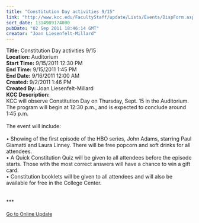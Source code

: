 ```yaml
---
title: "Constitution Day activities 9/15"
link: "http://www.kcc.edu/FacultyStaff/update/Lists/Events/DispForm.aspx?ID=146"
sort_date: 1314989174000
pubDate: "02 Sep 2011 18:46:14 GMT"
creator: "Joan Liesenfelt-Millard"
---
```


<div><b>Title:</b> Constitution Day activities 9/15</div>
<div><b>Location:</b> Auditorium</div>
<div><b>Start Time:</b> 9/15/2011 12:30 PM</div>
<div><b>End Time:</b> 9/15/2011 1:45 PM</div>
<div><b>End Date:</b> 9/16/2011 12:00 AM</div>
<div><b>Created:</b> 9/2/2011 1:46 PM</div>
<div><b>Created By:</b> Joan Liesenfelt-Millard</div>
<div><b>KCC Description:</b> <div class="ExternalClassCA142E4183494318A7F489C08780C6AC">
<div>KCC will observe Constitution Day on Thursday, Sept. 15 in the Auditorium.<br /></div>
<div>The program will begin at 12:30 p.m., and is expected to conclude around 1:45 p.m.</div>
<div> </div>
<div>The event will include:<br /></div>
<div> </div>
<div>• Showing of the first episode of the HBO series, John Adams, starring Paul Giamatti and Laura Linney. There will be free popcorn and soft drinks for all attendees.<br /></div>
<div>• A Quick Constitution Quiz will be given to all attendees before the episode starts. Those with the most correct answers will have a chance to win a gift card.</div>
<div>• Constitution booklets will be given to all attendees and will also be available for free in the College Center. </div>
<div> </div>
<div> </div>
<div>***</div>
<div> </div>
<div>
<div><font size="2"><a href="/FacultyStaff/update/Pages/dailyupdate.aspx">Go to Online Update</a></font></div>
<div><font size="2"></font> </div>
<div> </div></div>
<div></div></div></div>
